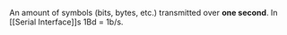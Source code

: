 An amount of symbols (bits, bytes, etc.) transmitted over **one second**. In [[Serial Interface]]s 1Bd = 1b/s. 